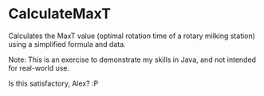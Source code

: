 # CalculateMaxT
Calculates the MaxT value (optimal rotation time of a rotary milking station) using a simplified formula and data.

Note: This is an exercise to demonstrate my skills in Java, and not intended for real-world use.

Is this satisfactory, Alex?  :P

